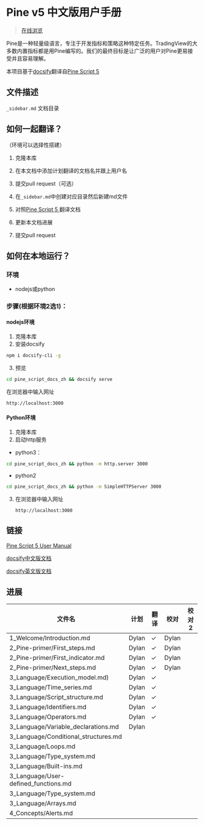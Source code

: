 # Pine v5 中文版用户手册

> [在线浏览](https://unknown-marketwizards.github.io/pine_script_docs_zh)

Pine是一种轻量级语言，专注于开发指标和策略这种特定任务。TradingView的大多数内置指标都是用Pine编写的。我们的最终目标是让广泛的用户对Pine更易接受并且容易理解。

本项目基于[docsify](https://github.com/docsifyjs/docsify/)翻译自[Pine Script 5 ](https://www.tradingview.com/pine-script-docs/en/v5/index.html)



## 文件描述

`_sidebar.md` 文档目录



## 如何一起翻译？

（环境可以选择性搭建）

1. 克隆本库

1. 在本文档中添加计划翻译的文档名并跟上用户名

1. 提交pull request（可选）

2. 在`_sidebar.md`中创建对应目录然后新建md文件

3. 对照[Pine Script 5 ](https://www.tradingview.com/pine-script-docs/en/v5/index.html)翻译文档

3. 更新本文档进展

4. 提交pull request

   

## 如何在本地运行？

### 环境

- nodejs或python

### 步骤(根据环境2选1)：

#### nodejs环境

1.  克隆本库
2.  安装docsify

```bash
npm i docsify-cli -g
```

3. 预览

```bash
cd pine_script_docs_zh && docsify serve
```

在浏览器中输入网址

`http://localhost:3000`

#### Python环境

1. 克隆本库
2. 启动http服务

- python3：

```bash
cd pine_script_docs_zh && python -m http.server 3000
```

- python2

```bash
cd pine_script_docs_zh && python -m SimpleHTTPServer 3000
```

3. 在浏览器中输入网址

   `http://localhost:3000`

   

## 链接

[Pine Script 5 User Manual ](https://www.tradingview.com/pine-script-docs/en/v5/index.html)

[docsify中文版文档](https://docsify.js.org/#/zh-cn/)

[docsify英文版文档](https://docsify.js.org/#/quickstart)



## 进展

| 文件名                               | 计划  | 翻译 | 校对  | 校对2 |
| ------------------------------------ | ----- | ---- | ----- | ----- |
| 1_Welcome/Introduction.md            | Dylan | ✓    | Dylan |       |
| 2_Pine-primer/First_steps.md         | Dylan | ✓    | Dylan |       |
| 2_Pine-primer/First_indicator.md     | Dylan | ✓    | Dylan |       |
| 2_Pine-primer/Next_steps.md          | Dylan | ✓    | Dylan |       |
| 3_Language/Execution_model.md)       | Dylan | ✓    |       |       |
| 3_Language/Time_series.md            | Dylan | ✓    |       |       |
| 3_Language/Script_structure.md       | Dylan | ✓    |       |       |
| 3_Language/Identifiers.md            | Dylan | ✓    |       |       |
| 3_Language/Operators.md              | Dylan | ✓    |       |       |
| 3_Language/Variable_declarations.md  | Dylan |      |       |       |
| 3_Language/Conditional_structures.md |       |      |       |       |
| 3_Language/Loops.md                  |       |      |       |       |
| 3_Language/Type_system.md            |       |      |       |       |
| 3_Language/Built-ins.md              |       |      |       |       |
| 3_Language/User-defined_functions.md |       |      |       |       |
| 3_Language/Type_system.md            |       |      |       |       |
| 3_Language/Arrays.md                 |       |      |       |       |
| 4_Concepts/Alerts.md                 |       |      |       |       |

